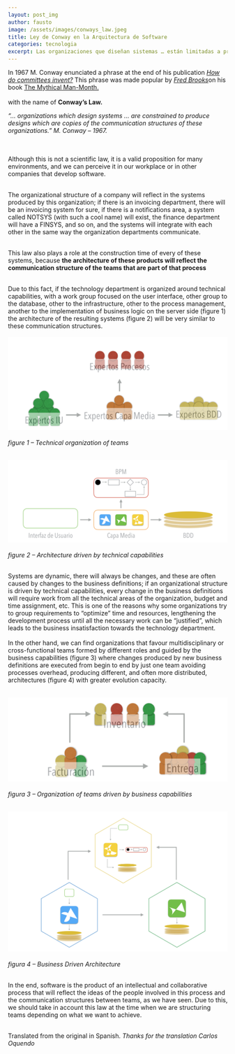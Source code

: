 ```yaml
---
layout: post_img
author: fausto
image: /assets/images/conways_law.jpeg
title: Ley de Conway en la Arquitectura de Software
categories: tecnologia
excerpt: Las organizaciones que diseñan sistemas … están limitadas a producir diseños que son copias de las estructuras de comunicación de estas organizaciones.
---
```


In 1967 M. Conway enunciated a phrase at the end of his publication [*How do committees invent?*](http://http://www.melconway.com/Home/Committees_Paper.html) This phrase was made popular by [*Fred Brooks*](http://https://en.wikipedia.org/wiki/Fred_Brooks)on his book [The Mythical Man-Month.](htthttps://en.wikipedia.org/wiki/The_Mythical_Man-Monthp://) <br/>
<br/> with the name of **Conway’s Law.**


*“… organizations which design systems … are constrained to produce designs which are copies of the communication structures of these organizations.” M. Conway – 1967.*<br/>
<br/>
<br/>

Although this is not a scientific law, it is a valid proposition for many environments, and we can perceive it in our workplace or in other companies that develop software.
<br/>
<br/>

The organizational structure of a company will reflect in the systems produced by this organization; if there is an invoicing department, there will be an invoicing system for sure, if there is a notifications area, a system called NOTSYS (with such a cool name) will exist, the finance department will have a FINSYS, and so on, and the systems will integrate with each other in the same way the organization departments communicate.<br/>
<br/>

This law also plays a role at the construction time of every of these systems, because **the architecture of these products will reflect the communication structure of the teams that are part of that process**<br/>
<br/>

Due to this fact, if the technology department is organized around technical capabilities, with a work group focused on the user interface, other group to the database, other to the infrastructure, other to the process management, another to the implementation of business logic on the server side (figure 1) the architecture of the resulting systems (figure 2) will be very similar to these communication structures.
<br/>
<br/>
![Technical organization of teams](/assets/images/divisiontecnicaequipos.jpg)<br/>
<br/>
*figure 1 – Technical organization of teams*<br/><br/>

![Architecture driven by technical capabilities](/assets/images/Arquitecturaguiadaaspectostecnicos.jpg)<br/>
<br/>
*figure 2 – Architecture driven by technical capabilities*<br/><br/>

Systems are dynamic, there will always be changes, and these are often caused by changes to the business definitions; if an organizational structure is driven by technical capabilities, every change in the business definitions will require work from all the technical areas of the organization, budget and time assignment, etc. This is one of the reasons why some organizations try to group requirements to “optimize” time and resources, lengthening the development process until all the necessary work can be “justified”, which leads to the business insatisfaction towards the technology department.
<br/>
<br/>
In the other hand, we can find organizations that favour multidisciplinary or cross-functional teams formed by different roles and guided by the business capabilities (figure 3) where changes produced by new business definitions are executed from begin to end by just one team avoiding processes overhead, producing different, and often more distributed, architectures (figure 4) with greater evolution capacity.<br/>
<br/>

![Organization of teams driven by business capabilities](/assets/images/Divisionequiposcapacidadesnegocio.jpg)<br/>
<br/>
*figura 3 – Organization of teams driven by business capabilities*<br/><br/>

![Business Driven Architecture](/assets/images/Arquitecturaguiadanegocio.jpg)<br/>
<br/>
*figura 4 – Business Driven Architecture*<br/><br/>

In the end, software is the product of an intellectual and collaborative process that will reflect the ideas of the people involved in this process and the communication structures between teams, as we have seen. Due to this, we should take in account this law at the time when we are structuring teams depending on what we want to achieve.<br/>
<br/>

Translated from the original in Spanish. 
*Thanks for the translation Carlos Oquendo*
